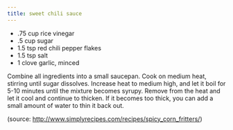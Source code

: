 ```yaml
---
title: sweet chili sauce
---
```


* .75 cup rice vinegar
* .5 cup sugar
* 1.5 tsp red chili pepper flakes
* 1.5 tsp salt
* 1 clove garlic, minced

Combine all ingredients into a small saucepan. Cook on medium heat, stirring
until sugar dissolves. Increase heat to medium high, and let it boil for 5-10
minutes until the mixture becomes syrupy. Remove from the heat and let it cool
and continue to thicken. If it becomes too thick, you can add a small amount of
water to thin it back out.

(source: http://www.simplyrecipes.com/recipes/spicy_corn_fritters/)
